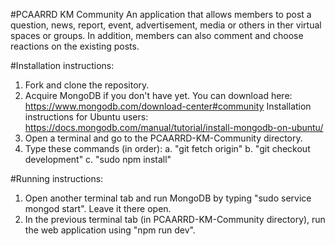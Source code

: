 #PCAARRD KM Community
An application that allows members to post a question, news, report, event, advertisement, media or others in ther virtual spaces or groups. In addition, members can also comment and choose reactions on the existing posts.

#Installation instructions:
1. Fork and clone the repository.
2. Acquire MongoDB if you don't have yet. You can download here: https://www.mongodb.com/download-center#community
Installation instructions for Ubuntu users: https://docs.mongodb.com/manual/tutorial/install-mongodb-on-ubuntu/
3. Open a terminal and go to the PCAARRD-KM-Community directory.
4. Type these commands (in order):
	a. "git fetch origin"
	b. "git checkout development"
	c. "sudo npm install"

#Running instructions:
1. Open another terminal tab and run MongoDB by typing "sudo service mongod start". Leave it there open.
2. In the previous terminal tab (in PCAARRD-KM-Community directory), run the web application using "npm run dev".